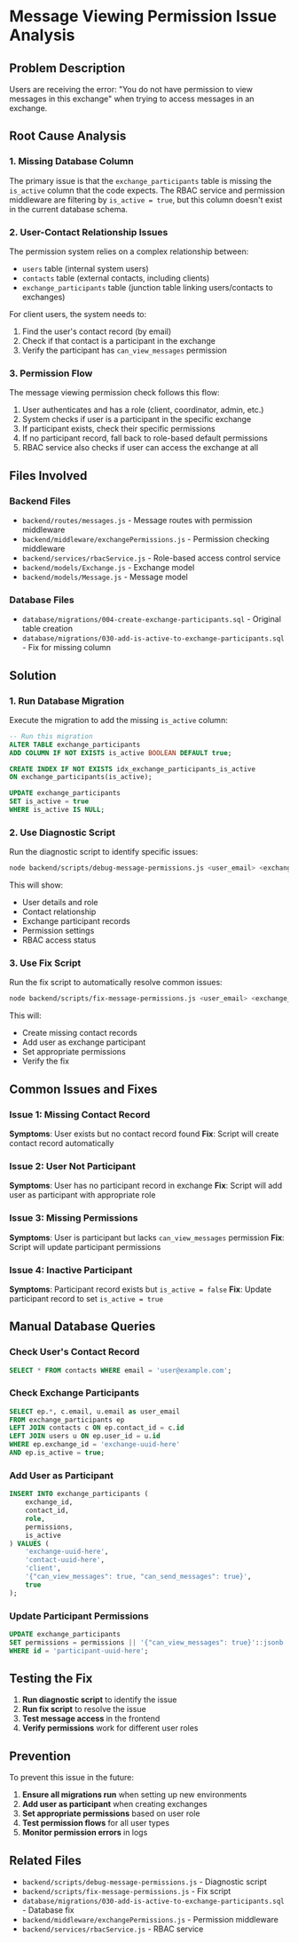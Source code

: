# Message Viewing Permission Issue Analysis

## Problem Description
Users are receiving the error: "You do not have permission to view messages in this exchange" when trying to access messages in an exchange.

## Root Cause Analysis

### 1. Missing Database Column
The primary issue is that the `exchange_participants` table is missing the `is_active` column that the code expects. The RBAC service and permission middleware are filtering by `is_active = true`, but this column doesn't exist in the current database schema.

### 2. User-Contact Relationship Issues
The permission system relies on a complex relationship between:
- `users` table (internal system users)
- `contacts` table (external contacts, including clients)
- `exchange_participants` table (junction table linking users/contacts to exchanges)

For client users, the system needs to:
1. Find the user's contact record (by email)
2. Check if that contact is a participant in the exchange
3. Verify the participant has `can_view_messages` permission

### 3. Permission Flow
The message viewing permission check follows this flow:
1. User authenticates and has a role (client, coordinator, admin, etc.)
2. System checks if user is a participant in the specific exchange
3. If participant exists, check their specific permissions
4. If no participant record, fall back to role-based default permissions
5. RBAC service also checks if user can access the exchange at all

## Files Involved

### Backend Files
- `backend/routes/messages.js` - Message routes with permission middleware
- `backend/middleware/exchangePermissions.js` - Permission checking middleware
- `backend/services/rbacService.js` - Role-based access control service
- `backend/models/Exchange.js` - Exchange model
- `backend/models/Message.js` - Message model

### Database Files
- `database/migrations/004-create-exchange-participants.sql` - Original table creation
- `database/migrations/030-add-is-active-to-exchange-participants.sql` - Fix for missing column

## Solution

### 1. Run Database Migration
Execute the migration to add the missing `is_active` column:

```sql
-- Run this migration
ALTER TABLE exchange_participants 
ADD COLUMN IF NOT EXISTS is_active BOOLEAN DEFAULT true;

CREATE INDEX IF NOT EXISTS idx_exchange_participants_is_active 
ON exchange_participants(is_active);

UPDATE exchange_participants 
SET is_active = true 
WHERE is_active IS NULL;
```

### 2. Use Diagnostic Script
Run the diagnostic script to identify specific issues:

```bash
node backend/scripts/debug-message-permissions.js <user_email> <exchange_id>
```

This will show:
- User details and role
- Contact relationship
- Exchange participant records
- Permission settings
- RBAC access status

### 3. Use Fix Script
Run the fix script to automatically resolve common issues:

```bash
node backend/scripts/fix-message-permissions.js <user_email> <exchange_id>
```

This will:
- Create missing contact records
- Add user as exchange participant
- Set appropriate permissions
- Verify the fix

## Common Issues and Fixes

### Issue 1: Missing Contact Record
**Symptoms**: User exists but no contact record found
**Fix**: Script will create contact record automatically

### Issue 2: User Not Participant
**Symptoms**: User has no participant record in exchange
**Fix**: Script will add user as participant with appropriate role

### Issue 3: Missing Permissions
**Symptoms**: User is participant but lacks `can_view_messages` permission
**Fix**: Script will update participant permissions

### Issue 4: Inactive Participant
**Symptoms**: Participant record exists but `is_active = false`
**Fix**: Update participant record to set `is_active = true`

## Manual Database Queries

### Check User's Contact Record
```sql
SELECT * FROM contacts WHERE email = 'user@example.com';
```

### Check Exchange Participants
```sql
SELECT ep.*, c.email, u.email as user_email
FROM exchange_participants ep
LEFT JOIN contacts c ON ep.contact_id = c.id
LEFT JOIN users u ON ep.user_id = u.id
WHERE ep.exchange_id = 'exchange-uuid-here'
AND ep.is_active = true;
```

### Add User as Participant
```sql
INSERT INTO exchange_participants (
    exchange_id, 
    contact_id, 
    role, 
    permissions, 
    is_active
) VALUES (
    'exchange-uuid-here',
    'contact-uuid-here',
    'client',
    '{"can_view_messages": true, "can_send_messages": true}',
    true
);
```

### Update Participant Permissions
```sql
UPDATE exchange_participants 
SET permissions = permissions || '{"can_view_messages": true}'::jsonb
WHERE id = 'participant-uuid-here';
```

## Testing the Fix

1. **Run diagnostic script** to identify the issue
2. **Run fix script** to resolve the issue
3. **Test message access** in the frontend
4. **Verify permissions** work for different user roles

## Prevention

To prevent this issue in the future:

1. **Ensure all migrations run** when setting up new environments
2. **Add user as participant** when creating exchanges
3. **Set appropriate permissions** based on user role
4. **Test permission flows** for all user types
5. **Monitor permission errors** in logs

## Related Files

- `backend/scripts/debug-message-permissions.js` - Diagnostic script
- `backend/scripts/fix-message-permissions.js` - Fix script
- `database/migrations/030-add-is-active-to-exchange-participants.sql` - Database fix
- `backend/middleware/exchangePermissions.js` - Permission middleware
- `backend/services/rbacService.js` - RBAC service



